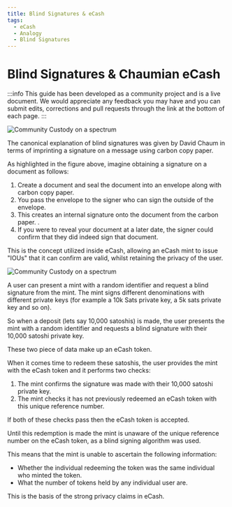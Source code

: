 ```yaml
---
title: Blind Signatures & eCash
tags:
  - eCash
  - Analogy
  - Blind Signatures
---
```


# Blind Signatures & Chaumian eCash

:::info
This guide has been developed as a community project and is a live document. We would appreciate any feedback you may have and you can submit edits, corrections and pull requests through the link at the bottom of each page.
:::

![Community Custody on a spectrum](/img/blind-signing.png)

The canonical explanation of blind signatures was given by David Chaum in terms of imprinting a signature on a message using carbon copy paper.

As highlighted in the figure above, imagine obtaining a signature on a document as follows:

1. Create a document and seal the document into an envelope along with carbon copy paper.
2. You pass the envelope to the signer who can sign the outside of the envelope.
3. This creates an internal signature onto the document from the carbon paper. .
4. If you were to reveal your document at a later date, the signer could confirm that they did indeed sign that document.

This is the concept utilized inside eCash, allowing an eCash mint to issue "IOUs" that it can confirm are valid, whilst retaining the privacy of the user.

![Community Custody on a spectrum](/img/Fedimint-ecashtoken-verify.png)

A user can present a mint with a random identifier and request a blind signature from the mint. The mint signs different denominations with different private keys (for example a 10k Sats private key, a 5k sats private key and so on).

So when a deposit (lets say 10,000 satoshis) is made, the user presents the mint with a random identifier and requests a blind signature with their 10,000 satoshi private key.

These two piece of data make up an eCash token.

When it comes time to redeem these satoshis, the user provides the mint with the eCash token and it performs two checks:

1. The mint confirms the signature was made with their 10,000 satoshi private key.
2. The mint checks it has not previously redeemed an eCash token with this unique reference number.

If both of these checks pass then the eCash token is accepted.

Until this redemption is made the mint is unaware of the unique reference number on the eCash token, as a blind signing algorithm was used.

This means that the mint is unable to ascertain the following information:

- Whether the individual redeeming the token was the same individual who minted the token.
- What the number of tokens held by any individual user are.

This is the basis of the strong privacy claims in eCash.
